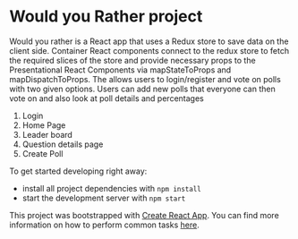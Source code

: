 # Would you Rather project


Would you rather is a React app that uses a Redux store to save data on the client side. Container React components connect to the redux store to fetch the required slices of the store and provide necessary props to the Presentational React Components via mapStateToProps and mapDispatchToProps.
The allows users to login/register and vote on polls with two given options. Users can add new polls that everyone can then vote on and also look at poll details and percentages

1) Login
2) Home Page
3) Leader board
4) Question details page
5) Create Poll

To get started developing right away:

* install all project dependencies with `npm install`
* start the development server with `npm start`



This project was bootstrapped with [Create React App](https://github.com/facebookincubator/create-react-app). You can find more information on how to perform common tasks [here](https://github.com/facebookincubator/create-react-app/blob/master/packages/react-scripts/template/README.md).
